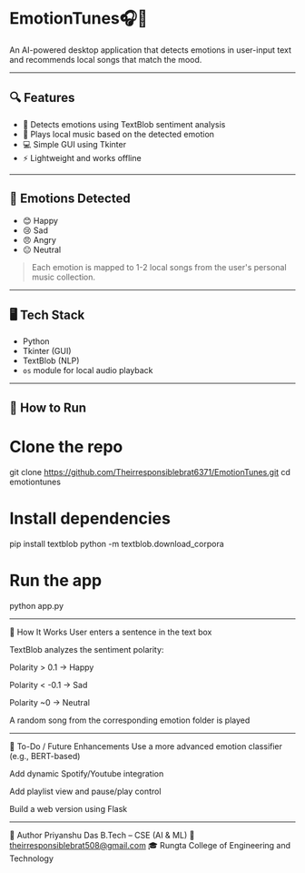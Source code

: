# EmotionTunes🎧🧠

An AI-powered desktop application that detects emotions in user-input text and recommends local songs that match the mood.

---

## 🔍 Features

- 🧠 Detects emotions using TextBlob sentiment analysis
- 🎵 Plays local music based on the detected emotion
- 💻 Simple GUI using Tkinter
- ⚡ Lightweight and works offline

---

## 📌 Emotions Detected

- 😊 Happy
- 😢 Sad
- 😠 Angry
- 😐 Neutral

> Each emotion is mapped to 1-2 local songs from the user's personal music collection.

---

## 🖥️ Tech Stack

- Python  
- Tkinter (GUI)  
- TextBlob (NLP)  
- `os` module for local audio playback  

---

## 🚀 How to Run

# Clone the repo
git clone https://github.com/Theirresponsiblebrat6371/EmotionTunes.git
cd emotiontunes

# Install dependencies
pip install textblob
python -m textblob.download_corpora

# Run the app
python app.py


---


🧠 How It Works
User enters a sentence in the text box

TextBlob analyzes the sentiment polarity:

Polarity > 0.1 → Happy

Polarity < -0.1 → Sad

Polarity ~0 → Neutral

A random song from the corresponding emotion folder is played


---


🧰 To-Do / Future Enhancements
Use a more advanced emotion classifier (e.g., BERT-based)

Add dynamic Spotify/Youtube integration

Add playlist view and pause/play control

Build a web version using Flask


---


👤 Author
Priyanshu Das
B.Tech – CSE (AI & ML)
📧 theirresponsiblebrat508@gmail.com
🎓 Rungta College of Engineering and Technology
